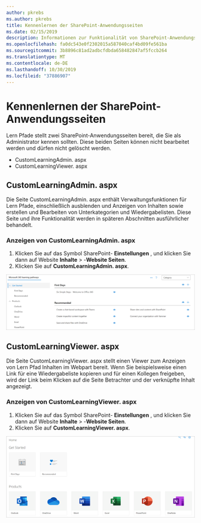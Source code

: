 ```yaml
---
author: pkrebs
ms.author: pkrebs
title: Kennenlernen der SharePoint-Anwendungsseiten
ms.date: 02/15/2019
description: Informationen zur Funktionalität von SharePoint-Anwendungsseiten in Microsoft 365-Lernpfaden
ms.openlocfilehash: fa0dc543e0f2302015a587040caf4bd09fe561ba
ms.sourcegitcommit: 3b8896c81ad2adbcfdbda658482847af5fccb264
ms.translationtype: MT
ms.contentlocale: de-DE
ms.lasthandoff: 10/30/2019
ms.locfileid: "37886907"
---
```

# <a name="get-to-know-the-sharepoint-application-pages"></a>Kennenlernen der SharePoint-Anwendungsseiten

Lern Pfade stellt zwei SharePoint-Anwendungsseiten bereit, die Sie als Administrator kennen sollten. Diese beiden Seiten können nicht bearbeitet werden und dürfen nicht gelöscht werden. 

- CustomLearningAdmin. aspx
- CustomLearningViewer. aspx

## <a name="customlearningadminaspx"></a>CustomLearningAdmin. aspx

Die Seite CustomLearningAdmin. aspx enthält Verwaltungsfunktionen für Lern Pfade, einschließlich ausblenden und Anzeigen von Inhalten sowie erstellen und Bearbeiten von Unterkategorien und Wiedergabelisten. Diese Seite und ihre Funktionalität werden in späteren Abschnitten ausführlicher behandelt.

### <a name="view-customlearningadminaspx"></a>Anzeigen von CustomLearningAdmin. aspx

1. Klicken Sie auf das Symbol SharePoint- **Einstellungen** , und klicken Sie dann auf Website **Inhalte** > -**Website Seiten**. 
2. Klicken Sie auf **CustomLearningAdmin. aspx**. 

![CG-adminapppage. png](media/cg-adminapppage.png)

## <a name="customlearningvieweraspx"></a>CustomLearningViewer. aspx
Die Seite CustomLearningViewer. aspx stellt einen Viewer zum Anzeigen von Lern Pfad Inhalten im Webpart bereit. Wenn Sie beispielsweise einen Link für eine Wiedergabeliste kopieren und für einen Kollegen freigeben, wird der Link beim Klicken auf die Seite Betrachter und der verknüpfte Inhalt angezeigt. 

### <a name="view-customlearningvieweraspx"></a>Anzeigen von CustomLearningViewer. aspx

1. Klicken Sie auf das Symbol SharePoint- **Einstellungen** , und klicken Sie dann auf Website **Inhalte** > -**Website Seiten**. 
2. Klicken Sie auf **CustomLearningViewer. aspx**. 

![CG-viewerapppage. png](media/cg-viewerapppage.png)

